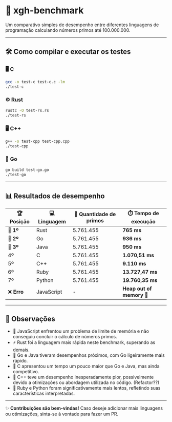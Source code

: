 
# 🚀 xgh-benchmark

Um comparativo simples de desempenho entre diferentes linguagens de programação calculando números primos até 100.000.000.

---

## 🛠️ Como compilar e executar os testes

### 🖥️ **C**
```bash
gcc -o test-c test-c.c -lm
./test-c
```

### ⚙️ **Rust**
```bash
rustc -O test-rs.rs
./test-rs
```

### 🖥️ **C++**
```bash
g++ -o test-cpp test-cpp.cpp
./test-cpp
```

### 🌟 **Go**
```bash
go build test-go.go
./test-go
```

---

## 📊 Resultados de desempenho

| 🏆 **Posição** | 💻 **Linguagem** | 🔢 **Quantidade de primos** | ⏱️ **Tempo de execução**       |
|----------------|-----------------|-----------------------------|--------------------------------|
| 🥇 **1º**      | Rust            | 5.761.455                  | **765 ms**                 |
| 🥈 **2º**      | Go              | 5.761.455                  | **936 ms**                   |
| 🥉 **3º**      | Java            | 5.761.455                  | **950 ms**                   |
| 4º             | C               | 5.761.455                  | **1.070,51 ms**              |
| 5º             | C++             | 5.761.455                  | **9.110 ms**                 |
| 6º             | Ruby            | 5.761.455                  | **13.727,47 ms**             |
| 7º             | Python          | 5.761.455                  | **19.760,35 ms**             |
| ❌ **Erro**    | JavaScript      | -                          | **Heap out of memory** 🛑    |

---

## 📝 Observações
- 🛑 JavaScript enfrentou um problema de limite de memória e não conseguiu concluir o cálculo de números primos.
- ⚡ Rust foi a linguagem mais rápida neste benchmark, superando as demais.
- 🚀 Go e Java tiveram desempenhos próximos, com Go ligeiramente mais rápido.
- 🔧 C apresentou um tempo um pouco maior que Go e Java, mas ainda competitivo.
- 🧐 C++ teve um desempenho inesperadamente pior, possivelmente devido a otimizações ou abordagem utilizada no código. (Refactor??)
- 🐢 Ruby e Python foram significativamente mais lentos, refletindo suas características interpretadas.

---

✨ **Contribuições são bem-vindas!** Caso deseje adicionar mais linguagens ou otimizações, sinta-se à vontade para fazer um PR.  
